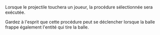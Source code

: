 Lorsque le projectile touchera un joueur, la procédure sélectionnée sera exécutée.

Gardez à l'esprit que cette procédure peut se déclencher lorsque la balle frappe également l'entité qui tire la balle.